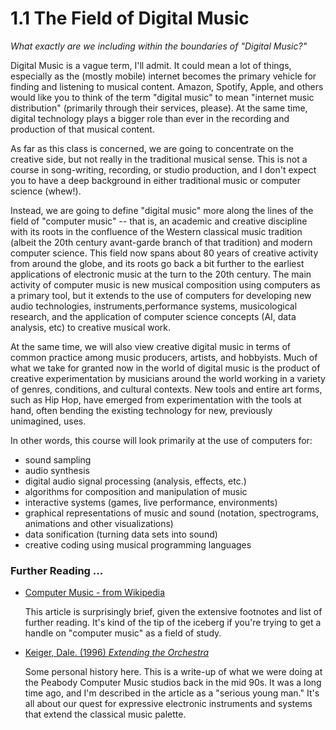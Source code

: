<link href="../../markdown.css" rel="stylesheet"></link> 

# 1.1 The Field of Digital Music
*What exactly are we including within the boundaries of "Digital Music?"*

Digital Music is a vague term, I'll admit. It could mean a lot of things, especially as the (mostly mobile) internet becomes the primary vehicle for finding and listening to musical content. Amazon, Spotify, Apple, and others would like you to think of the term "digital music" to mean "internet music distribution" (primarily through their services, please). At the same time, digital technology plays a bigger role than ever in the recording and production of that musical content.

As far as this class is concerned, we are going to concentrate on the creative side, but not really in the traditional musical sense. This is not a course in song-writing, recording, or studio production, and I don't expect you to have a deep background in either traditional music or computer science (whew!).

Instead, we are going to define "digital music" more along the lines of the field of "computer music" -- that is, an academic and creative discipline with its roots in the confluence of the Western classical music tradition (albeit the 20th century avant-garde branch of that tradition) and modern computer science. This field now spans about 80 years of creative activity from around the globe, and its roots go back a bit further to the earliest applications of electronic music at the turn to the 20th century. The main activity of computer music is new musical composition using computers as a primary tool, but it extends to the use of computers for developing new audio technologies, instruments,performance systems, musicological research, and the application of computer science concepts (AI, data analysis, etc) to creative musical work.

At the same time, we will also view creative digital music in terms of common practice among music producers, artists, and hobbyists. Much of what we take for granted now in the world of digital music is the product of creative experimentation by musicians around the world working in a variety of genres, conditions, and cultural contexts. New tools and entire art forms, such as Hip Hop, have emerged from experimentation with the tools at hand, often bending the existing technology for new, previously unimagined, uses.

In other words, this course will look primarily at the use of computers for:

* sound sampling
* audio synthesis 
* digital audio signal processing (analysis, effects, etc.)
* algorithms for composition and manipulation of music
* interactive systems (games, live performance, environments)
* graphical representations of music and sound (notation, spectrograms, animations and other visualizations)
* data sonification (turning data sets into sound)
* creative coding using musical programming languages

### Further Reading ...

* <a href="https://en.wikipedia.org/wiki/Computer_music">Computer Music - from Wikipedia</a>

    This article is surprisingly brief, given the extensive footnotes and list of further reading. It's kind of the tip of the iceberg if you're trying to get a handle on "computer music" as a field of study.  

* <a href="https://pages.jh.edu/jhumag/996web/compute.html">Keiger, Dale. (1996) *Extending the Orchestra*</a>
    
    Some personal history here. This is a write-up of what we were doing at the Peabody Computer Music studios back in the mid 90s. It was a long time ago, and I'm described in the article as a "serious young man." It's all about our quest for expressive electronic instruments and systems that extend the classical music palette.
 

  
